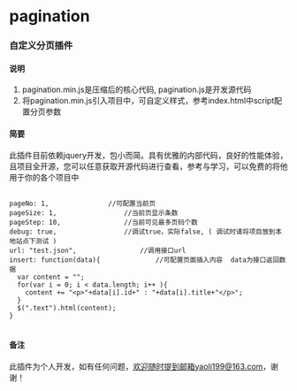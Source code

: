 # pagination
### 自定义分页插件

#### 说明
1. pagination.min.js是压缩后的核心代码, pagination.js是开发源代码
2. 将pagination.min.js引入项目中，可自定义样式，参考index.html中script配置分页参数

#### 简要
此插件目前依赖jquery开发，包小而简。具有优雅的内部代码，良好的性能体验，且项目全开源，您可以任意获取开源代码进行查看，参考与学习，可以免费的将他用于你的各个项目中
<pre>
<code> 
pageNo: 1,		         //可配置当前页 
pageSize: 1,		         //当前页显示条数 
pageStep: 10,		         //当前可见最多页码个数 
debug: true,		         //调试true，实际false, ( 调试时请将项目放到本地站点下测试 )
url: "test.json",		         //调用接口url
insert: function(data){		         //可配置页面插入内容  data为接口返回数据  
  var content = "";
  for(var i = 0; i < data.length; i++ ){
    content += "&lt;p>"+data[i].id+" : "+data[i].title+"&lt;/p>";
  }
  $(".text").html(content);
}
</code>
</pre>

#### 备注
此插件为个人开发，如有任何问题，欢迎随时提到邮箱yaoli199@163.com，谢谢！
